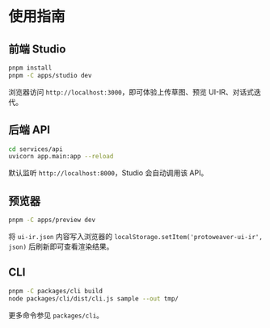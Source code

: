 # 使用指南

## 前端 Studio

```bash
pnpm install
pnpm -C apps/studio dev
```

浏览器访问 `http://localhost:3000`，即可体验上传草图、预览 UI-IR、对话式迭代。

## 后端 API

```bash
cd services/api
uvicorn app.main:app --reload
```

默认监听 `http://localhost:8000`，Studio 会自动调用该 API。

## 预览器

```bash
pnpm -C apps/preview dev
```

将 `ui-ir.json` 内容写入浏览器的 `localStorage.setItem('protoweaver-ui-ir', json)` 后刷新即可查看渲染结果。

## CLI

```bash
pnpm -C packages/cli build
node packages/cli/dist/cli.js sample --out tmp/
```

更多命令参见 `packages/cli`。
